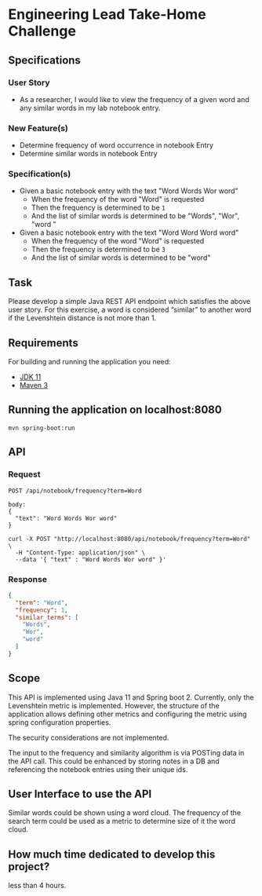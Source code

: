 # Engineering Lead Take-Home Challenge

## Specifications

### User Story

- As a researcher, I would like to view the frequency of a given word and any similar words in my lab notebook entry.

### New Feature(s)

- Determine frequency of word occurrence in notebook Entry
- Determine similar words in notebook Entry

### Specification(s)

- Given a basic notebook entry with the text "Word Words Wor word"
  - When the frequency of the word "Word" is requested
  - Then the frequency is determined to be `1`
  - And the list of similar words is determined to be "Words", "Wor", "word "
- Given a basic notebook entry with the text "Word Word Word word"
  - When the frequency of the word "Word" is requested
  - Then the frequency is determined to be `3`
  - And the list of similar words is determined to be "word"

## Task

Please develop a simple Java REST API endpoint which satisfies the above user story. For this exercise, a word is
considered “similar” to another word if the Levenshtein distance is not more than 1.

## Requirements

For building and running the application you need:

- [JDK 11](http://www.oracle.com/technetwork/java/javase/downloads/jdk8-downloads-2133151.html)
- [Maven 3](https://maven.apache.org)

## Running the application on localhost:8080

```shell
mvn spring-boot:run
```

## API

### Request

```shell
POST /api/notebook/frequency?term=Word

body: 
{
  "text": "Word Words Wor word"
}
```

```shell
curl -X POST "http://localhost:8080/api/notebook/frequency?term=Word" \
  -H "Content-Type: application/json" \
  --data '{ "text" : "Word Words Wor word" }'
```

### Response

```json
{
  "term": "Word",
  "frequency": 1,
  "similar_terms": [
    "Words",
    "Wor",
    "word"
  ]
}
```

## Scope

This API is implemented using Java 11 and Spring boot 2. Currently, only the Levenshtein metric is implemented. However,
the structure of the application allows defining other metrics and configuring the metric using spring configuration
properties.

The security considerations are not implemented.

The input to the frequency and similarity algorithm is via POSTing data in the API call. This could be enhanced by
storing notes in a DB and referencing the notebook entries using their unique ids.

## User Interface to use the API

Similar words could be shown using a word cloud. The frequency of the search term could be used as a metric to determine
size of it the word cloud.

## How much time dedicated to develop this project?

less than 4 hours.

